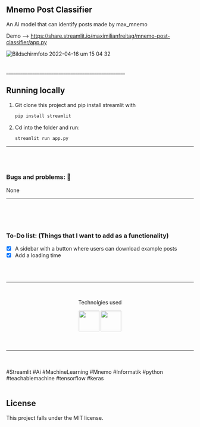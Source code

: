 ## Mnemo Post Classifier

An Ai model that can identify posts made by max_mnemo

Demo --> https://share.streamlit.io/maximilianfreitag/mnemo-post-classifier/app.py



![Bildschirmfoto 2022-04-16 um 15 04 32](https://user-images.githubusercontent.com/46624616/163676058-6e0d74fe-1f45-4e80-b63c-2a86dfd61fbe.png)



<br>
__________________________________________________
<br />

<!-- Running Locally -->
## Running locally


1. Git clone this project and pip install streamlit with
   ```sh
   pip install streamlit
   ```

2. Cd into the folder and run:
   ```sh
   streamlit run app.py


__________________________________________________
<br />
<br>

### Bugs and problems: 🐞

None

__________________________________________________
<br />
<br>
<br>

### To-Do list: (Things that I want to add as a functionality)


- [x] A sidebar with a button where users can download example posts
- [x] Add a loading time 

<br>
<br>



__________________________________________________
<br />
<p align="center"> Technolgies used </p>
<div align="center">
  <img width="55" src="https://raw.githubusercontent.com/gilbarbara/logos/master/logos/tensorflow.svg"/>
  <img width="55" src="https://raw.githubusercontent.com/gilbarbara/logos/master/logos/python.svg"/>
</div>
<br />

<br>

__________________________________________________
<br />
<br />
#Streamlit #Ai #MachineLearning #Mnemo #Informatik #python #teachablemachine #tensorflow #keras
<br />
<br />


## License
This project falls under the MIT license.
